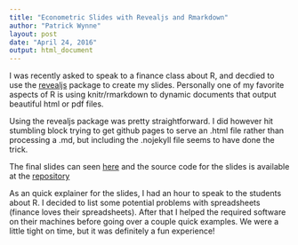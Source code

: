 ```yaml
---
title: "Econometric Slides with Revealjs and Rmarkdown"
author: "Patrick Wynne"
layout: post
date: "April 24, 2016"
output: html_document
---
```


I was recently asked to speak to a finance class about R, and decdied to use the [revealjs](https://github.com/rstudio/revealjs) package to create my slides. Personally one of my favorite aspects of R is using knitr/rmarkdown to dynamic documents that output beautiful html or pdf files. 

Using the revealjs package was pretty straightforward. I did however hit stumbling block trying to get github pages to serve an .html file rather than processing a .md, but including the .nojekyll file seems to have done the trick.

The final slides can seen [here](http://patwynne.me/econometricsPresentation/) and the source code for the slides is available at the [repository](https://github.com/patwynne/econometricsPresentation)

As an quick explainer for the slides, I had an hour to speak to the students about R. I decided to list some potential problems with spreadsheets (finance loves their spreadsheets). After that I helped the required software on their machines before going over a couple quick examples. We were a little tight on time, but it was definitely a fun experience!
